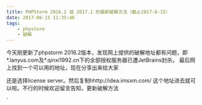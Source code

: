 ```yaml
---
title: PHPStorm 2016.2 或 2017.1 的最新破解方法（截止2017-6-15）
date: 2017-06-15 11:35:46
tags: 
    - phpstorm 
    - 破解
---
```

今天刚更新了phpstorm 2016.2版本，发现网上提供的破解地址都有问题，即*.lanyus.com及*.qinxi1992.cn下的全部授权服务器已遭JetBrains封杀。
最后网上找到一个可以用的地址，现在分享出来给大家

还是选择license server。然后复制hhttp://idea.imsxm.com/  这个地址进去就可以啦。不行的时候欢迎留言告知，更新破解方法


`